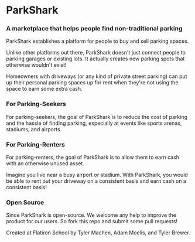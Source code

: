 # ParkShark

### A marketplace that helps people find non-traditional parking

ParkShark establishes a platform for people to buy and sell parking spaces.

Unlike other platforms out there, ParkShark doesn't just connect people to parking garages or existing lots. It actually creates new parking spots that otherwise wouldn't exist!

Homeowners with driveways (or any kind of private street parking) can put up their personal parking spaces up for rent when they're not using the space to earn some extra cash.

### For Parking-Seekers

For parking-seekers, the goal of ParkShark is to reduce the cost of parking and the hassle of finding parking, especially at events like sports arenas, stadiums, and airports.

### For Parking-Renters

For parking-renters, the goal of ParkShark is to allow them to earn cash with an otherwise unused asset.

Imagine you live near a busy airport or stadium. With ParkShark, you would be able to rent out your driveway on a consistent basis and earn cash on a consistent basis!

### Open Source

Since ParkShark is open-source. We welcome any help to improve the product for our users. So fork this repo and submit some pull requests!

Created at Flatiron School by Tyler Machen, Adam Moelis, and Tyler Brewer.
